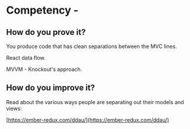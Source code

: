 # Competency - 

## How do you prove it?

You produce code that has clean separations between the MVC lines.

React data flow.

MVVM - Knockout's approach.

## How do you improve it?

Read about the various ways people are separating out their models and views:

[https://ember-redux.com/ddau/](https://ember-redux.com/ddau/)

